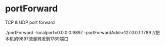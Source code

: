 # portForward
TCP &amp; UDP port forward

./portForward -localport=0.0.0.0:9897 -portForwardAddr=127.0.0.1:1789 //把本机的9897流量转发到1789端口

